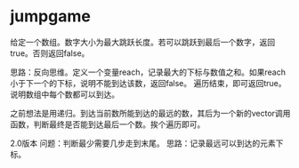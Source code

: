 # jumpgame

给定一个数组。数字大小为最大跳跃长度。若可以跳跃到最后一个数字，返回true。否则返回false。

思路：反向思维。定义一个变量reach，记录最大的下标与数值之和。如果reach小于下一个的下标，说明不能到达该数，返回false。
     遍历结束，即可返回true。说明数组中每个数都可以到达。
     
之前想法是用递归。到达当前数所能到达的最远的数，其后为一个新的vector调用函数，判断最终是否能到达最后一个数。挨个遍历即可。

2.0版本
问题：判断最少需要几步走到末尾。
思路：记录最远可以到达的元素下标。
